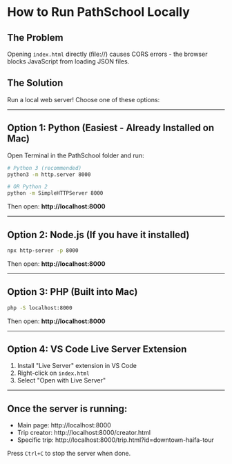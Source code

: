 # How to Run PathSchool Locally

## The Problem
Opening `index.html` directly (file://) causes CORS errors - the browser blocks JavaScript from loading JSON files.

## The Solution
Run a local web server! Choose one of these options:

---

## Option 1: Python (Easiest - Already Installed on Mac)

Open Terminal in the PathSchool folder and run:

```bash
# Python 3 (recommended)
python3 -m http.server 8000

# OR Python 2
python -m SimpleHTTPServer 8000
```

Then open: **http://localhost:8000**

---

## Option 2: Node.js (If you have it installed)

```bash
npx http-server -p 8000
```

Then open: **http://localhost:8000**

---

## Option 3: PHP (Built into Mac)

```bash
php -S localhost:8000
```

Then open: **http://localhost:8000**

---

## Option 4: VS Code Live Server Extension

1. Install "Live Server" extension in VS Code
2. Right-click on `index.html`
3. Select "Open with Live Server"

---

## Once the server is running:

- Main page: http://localhost:8000
- Trip creator: http://localhost:8000/creator.html
- Specific trip: http://localhost:8000/trip.html?id=downtown-haifa-tour

Press `Ctrl+C` to stop the server when done.
